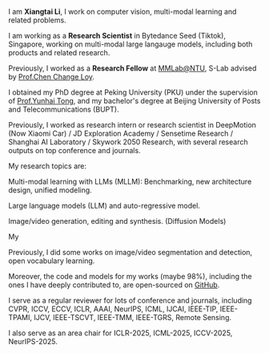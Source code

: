 I am **Xiangtai Li**, I work on computer vision, multi-modal learning and related problems.

I am working as a **Research Scientist** in Bytedance Seed (Tiktok), Singapore, working on multi-modal large langauge models, including both products and related research.

Previously, I worked as a **Research Fellow** at [MMLab@NTU](https://www.mmlab-ntu.com/), S-Lab advised by [Prof.Chen Change Loy](https://www.mmlab-ntu.com/person/ccloy/).

I obtained my PhD degree at Peking University (PKU) under the supervision of [Prof.Yunhai Tong](https://scholar.google.com/citations?user=T4gqdPkAAAAJ&hl=zh-CN), and my bachelor's degree at Beijing University of Posts and Telecommunications (BUPT).

Previously, I worked as research intern or research scientist in DeepMotion (Now Xiaomi Car) / JD Exploration Academy / Sensetime Research / Shanghai AI Laboratory / Skywork 2050 Research, with several research outputs on top conference and journals. 

My research topics are:

Multi-modal learning with LLMs (MLLM): Benchmarking, new architecture design, unified modeling.

Large language models (LLM) and auto-regressive model.

Image/video generation, editing and synthesis. (Diffusion Models)

My 

Previously, I did some works on image/video segmentation and detection, open vocabulary learning.

Moreover, the code and models for my works (maybe 98%), including the ones I have deeply contributed to, are open-sourced on [GitHub](https://github.com/lxtGH).

I serve as a regular reviewer for lots of conference and journals, including CVPR, ICCV, ECCV, ICLR, AAAI, NeurIPS, ICML, IJCAI, IEEE-TIP, IEEE-TPAMI, IJCV, IEEE-TSCVT, IEEE-TMM, IEEE-TGRS, Remote Sensing.

I also serve as an area chair for ICLR-2025, ICML-2025, ICCV-2025, NeurIPS-2025.